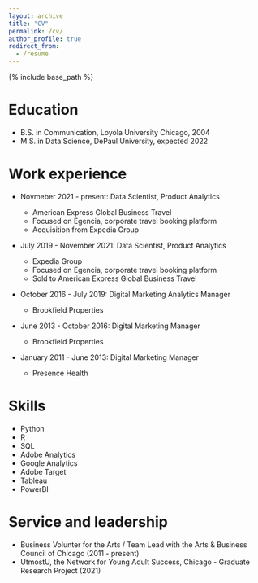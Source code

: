 ```yaml
---
layout: archive
title: "CV"
permalink: /cv/
author_profile: true
redirect_from:
  - /resume
---
```


{% include base_path %}

Education
======
* B.S. in Communication, Loyola University Chicago, 2004
* M.S. in Data Science, DePaul University, expected 2022

Work experience
======
* Novmeber 2021 - present: Data Scientist, Product Analytics
  * American Express Global Business Travel 
  * Focused on Egencia, corporate travel booking platform 
  * Acquisition from Expedia Group 

* July 2019 - November 2021: Data Scientist, Product Analytics 
  * Expedia Group
  * Focused on Egencia, corporate travel booking platform 
  * Sold to American Express Global Business Travel 
  
* October 2016 - July 2019: Digital Marketing Analytics Manager 
  * Brookfield Properties
  
* June 2013 - October 2016: Digital Marketing Manager 
  * Brookfield Properties
  
* January 2011 - June 2013: Digital Marketing Manager 
  * Presence Health
  
Skills
======
* Python
* R
* SQL 
* Adobe Analytics
* Google Analytics
* Adobe Target 
* Tableau
* PowerBI
  
Service and leadership
======
* Business Volunter for the Arts / Team Lead with the Arts & Business Council of Chicago (2011 - present) 
* UtmostU, the Network for Young Adult Success, Chicago - Graduate Research Project (2021) 
